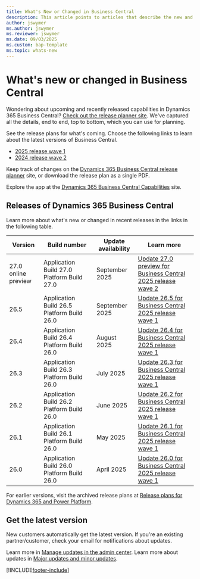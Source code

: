 ```yaml
---
title: What's New or Changed in Business Central
description: This article points to articles that describe the new and changed features in updates to Dynamics 365 Business Central online.
author: jswymer
ms.author: jswymer
ms.reviewer: jswymer 
ms.date: 09/03/2025
ms.custom: bap-template
ms.topic: whats-new 
---
```


# What's new or changed in Business Central

Wondering about upcoming and recently released capabilities in Dynamics 365 Business Central? [Check out the release planner site](https://experience.dynamics.com/releaseplans/?app=Business+Central). We've captured all the details, end to end, top to bottom, which you can use for planning.  

See the release plans for what's coming. Choose the following links to learn about the latest versions of Business Central.

- [2025 release wave 1](/dynamics365/release-plan/2025wave1/smb/dynamics365-business-central/planned-features)
- [2024 release wave 2](/dynamics365/release-plan/2024wave2/smb/dynamics365-business-central/planned-features)

Keep track of changes on the [Dynamics 365 Business Central release planner](https://experience.dynamics.com/releaseplans/?app=Business+Central) site, or download the release plan as a single PDF.  

Explore the app at the [Dynamics 365 Business Central Capabilities](https://www.microsoft.com/dynamics-365/products/business-central/) site.

## Releases of Dynamics 365 Business Central

Learn more about what's new or changed in recent releases in the links in the following table.

| Version | Build number | Update availability | Learn more |
|---------|--------------|---------------|-------------|
|27.0 online preview|Application Build 27.0 Platform Build 27.0|September 2025|[Update 27.0 preview for Business Central 2025 release wave 2](whatsnew-update-27-0.md)|
|26.5|Application Build 26.5 Platform Build 26.0|September 2025|[Update 26.5 for Business Central 2025 release wave 1](whatsnew-update-26-5.md)|
|26.4|Application Build 26.4 Platform Build 26.0|August 2025|[Update 26.4 for Business Central 2025 release wave 1](whatsnew-update-26-4.md)|
|26.3|Application Build 26.3 Platform Build 26.0|July 2025|[Update 26.3 for Business Central 2025 release wave 1](whatsnew-update-26-3.md)|
|26.2|Application Build 26.2 Platform Build 26.0|June 2025|[Update 26.2 for Business Central 2025 release wave 1](whatsnew-update-26-2.md)|
|26.1|Application Build 26.1 Platform Build 26.0|May 2025|[Update 26.1 for Business Central 2025 release wave 1](whatsnew-update-26-1.md)|
|26.0|Application Build 26.0 Platform Build 26.0|April 2025|[Update 26.0 for Business Central 2025 release wave 1](whatsnew-update-26-0.md)|
<!-- remove entries with an auto-update date older than the current month (unless the table is then pathetically short - there should always be three entries as a best practice). The links can be to articles in Docs, the planned-features article in the release plans, or KB articles with bug details. BAP Skilling does not own the individual articles with concrete information but provides tooling and guidance to help product teams, customer/partner success teams, or support teams gather relevant information.  -->

For earlier versions, visit the archived release plans at [Release plans for Dynamics 365 and Power Platform](/dynamics365/release-plans/archived-plans).  <!--required section-->

## Get the latest version

New customers automatically get the latest version. If you're an existing partner/customer, check your email for notifications about updates. <!-- standard wording for apps with auto-update. If the app has an article with instruction for admins to apply an update, then link to that -->

Learn more in [Manage updates in the admin center](../administration/tenant-admin-center-update-management.md). Learn more about updates in [Major updates and minor updates](../administration/update-rollout-timeline.md).  

[!INCLUDE[footer-include](../includes/footer-banner.md)]
